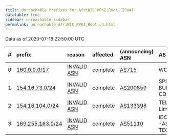 ```yaml
---
title: Unreachable Prefixes for AfriNIC RPKI Root (IPv4)
datatable: true
sidebar: unreachable_sidebar
permalink: unreachable_AfriNIC_RPKI_Root-v4.html
---
```


Data as of 2020-07-18 22:50:00 UTC


<div class="datatable-begin"></div>

|   # | prefix                                                     | reason                                                                                                  | affected   | (announcing) ASN                         | AS Name                                     |   unreachable /24s |
|----:|:-----------------------------------------------------------|:--------------------------------------------------------------------------------------------------------|:-----------|:-----------------------------------------|:--------------------------------------------|-------------------:|
|   0 | [160.0.0.0/17](https://stat.ripe.net/160.0.0.0/17)         | [INVALID ASN](https://rpki-validator.ripe.net/announcement-preview?asn=AS715&prefix=160.0.0.0/17)       | complete   | [AS715](unreachable_AS715-v4.html)       | WOODYNET-2                                  |                128 |
|   1 | [154.16.73.0/24](https://stat.ripe.net/154.16.73.0/24)     | [INVALID ASN](https://rpki-validator.ripe.net/announcement-preview?asn=AS200859&prefix=154.16.73.0/24)  | complete   | [AS200859](unreachable_AS200859-v4.html) | SPSBUILDING - "SPS BUILDING COMPANY"LTD     |                  1 |
|   2 | [154.16.104.0/24](https://stat.ripe.net/154.16.104.0/24)   | [INVALID ASN](https://rpki-validator.ripe.net/announcement-preview?asn=AS133398&prefix=154.16.104.0/24) | complete   | [AS133398](unreachable_AS133398-v4.html) | TELE-AS Tele Asia Limited                   |                  1 |
|   3 | [169.255.163.0/24](https://stat.ripe.net/169.255.163.0/24) | [INVALID ASN](https://rpki-validator.ripe.net/announcement-preview?asn=AS51110&prefix=169.255.163.0/24) | complete   | [AS51110](unreachable_AS51110-v4.html)   | IDOMTECHNOLOGIES-AS - IDOM TECHNOLOGIES SAS |                  1 |

<div class="datatable-end"></div>